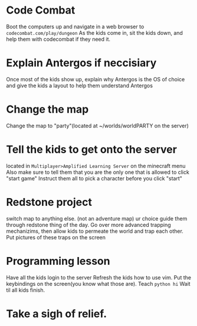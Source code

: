 # Code Combat

Boot the computers up and navigate in a web browser to `codecombat.com/play/dungeon`
As the kids come in, sit the kids down, and help them with codecombat if they need it.

# Explain Antergos if neccisiary

Once most of the kids show up, explain why Antergos is the OS of choice and give the kids a layout to help them understand Antergos

# Change the map

Change the map to "party"(located at ~/worlds/worldPARTY on the server)

# Tell the kids to get onto the server

located in `Multiplayer>Amplified Learning Server` on the minecraft menu
Also make sure to tell them that you are the only one that is allowed to click "start game"
Instruct them all to pick a character before you click "start"


# Redstone project

switch map to anything else. (not an adventure map)
ur choice
guide them through redstone thing of the day. Go over more advanced trapping mechanizims, then allow kids to permeate the world and trap each other. Put pictures of these traps on the screen

# Programming lesson

Have all the kids login to the server
Refresh the kids how to use vim. Put the keybindings on the screen(you know what those are). 
Teach `python hi`
Wait til all kids finish.

# Take a sigh of relief.





